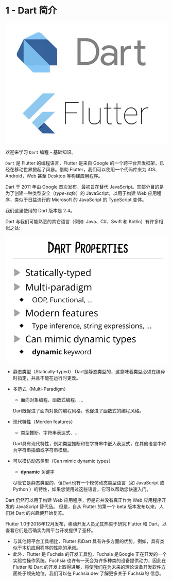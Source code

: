 # 1 - Dart 简介

![](../../../.gitbook/assets/image.png)

欢迎来学习 `Dart` 编程 - 基础知识。

`Dart` 是 Flutter 的编程语言，Flutter 是来自 Google 的一个跨平台开发框架，已经在移动世界掀起了风暴。借助 Flutter，我们可以使用一个代码库来为 iOS、Android，Web 甚至 Desktop 等构建应用程序。

Dart 于 2011 年由 Google 首次发布，最初旨在替代 JavaScript。其部分目的是为了创建一种类型安全（_type-safe_）的 JavaScript，以用于构建 Web 应用程序，类似于日益流行的 Microsoft 的 JavaScript 的 TypeScript 变体。

我们这里使用的 Dart 版本是 2.4。

Dart 与我们可能熟悉的其它语言（例如: Java、C\#、Swift 和 Kotlin）有许多相似之处:

![](../../../.gitbook/assets/image%20%281%29.png)

* 静态类型（Statically-typed）  Dart是静态类型的，这意味着类型必须在编译时指定，并且不能在运行时更改。 
* 多范式（Multi-Paradigm）

  * 面向对象编程、函数式编程、...

  Dart既促进了面向对象的编程风格，也促进了函数式的编程风格。  

* 现代特性（Morden features）

  * 类型推断、字符串表达式、...

  Dart具有现代特性，例如类型推断和在字符串中嵌入表达式，在其他语言中称为字符串插值或字符串模板。  

* 可以模仿动态类型（Can mimic dynamic types）

  * **dynamic** 关键字

  尽管它是静态类型的，但Dart也有一个模仿动态类型语言（如 JavaScript 或 Python ）的特性，如果您使用过这些语言，它可以帮助您快速入门。

Dart 仍然可以用于构建 Web 应用程序，但是它并没有真正作为 Web 应用程序开发的 JavaScript 替代品。 但是，自从 Flutter 的第一个 beta 版本发布以来，人们对 Dart 的兴趣便开始复苏。

Flutter 1.0于2018年12月发布，移动开发人员尤其热衷于研究 Flutter 和 Dart，以查看它们是否确实为跨平台开发提供了圣杯。

* 与其他跨平台工具相比，Flutter 和Dart 具有许多方面的优势，例如，具有类似于本机应用程序的性能的承诺。
* 此外，Flutter 是 Fuchsia 的开发工具包，Fuchsia 是Google 正在开发的一个实验性操作系统。Fuchsia 也许有一天会为许多种类的设备提供动力，因此在 Flutter 和 Dart 的开发上取得进展，将使我们在为未来的理论设备开发软件方面处于领先地位。我们可以在 Fuchsia.dev 了解更多关于 Fuchsia的 信息。



